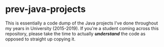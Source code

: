 # prev-java-projects

This is essentially a code dump of the Java projects I've done throughout my years in University (2015-2019).
If you're a student coming across this repository, please take the time to actually <b><i>understand</i></b> the code as opposed to straight up copying it. 
